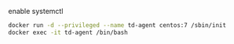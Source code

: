 enable systemctl
```sh
docker run -d --privileged --name td-agent centos:7 /sbin/init
docker exec -it td-agent /bin/bash
```
